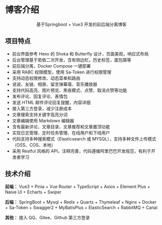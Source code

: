 # 博客介绍

<p align="center">
   基于Springboot + Vue3 开发的前后端分离博客
</p>

## 项目特点

- 前台界面参考 Hexo 的 Shoka 和 Butterfly 设计，页面美观，响应式布局
- 后台管理基于若依二次开发，含有侧边栏，历史标签，面包屑等
- 前后端分离，Docker Compose 一键部署
- 采用 RABC 权限模型，使用 Sa-Token 进行权限管理
- 支持动态权限修改、动态菜单和路由
- 说说、友链、相册、留言弹幕墙、音乐播放器
- 支持代码高亮、图片预览、黑夜模式、点赞、取消点赞等功能
- 发布评论、回复评论、表情包
- 发送 HTML 邮件评论回复提醒，内容详细
- 接入第三方登录，减少注册成本
- 文章搜索支持关键字高亮分词
- 文章编辑使用 Markdown 编辑器
- 含有最新评论、文章目录、文章推荐和文章置顶功能
- 实现日志管理、定时任务管理、在线用户和下线用户
- 代码支持多种搜索模式（Elasticsearch 或 MYSQL），支持多种文件上传模式（OSS、COS、本地）
- 采用 Restful 风格的 API，注释完善，代码遵循阿里巴巴开发规范，有利于开发者学习

## 技术介绍

**前端：** Vue3 + Pinia + Vue Router + TypeScript + Axios + Element Plus + Naive UI + Echarts + Swiper

**后端：** SpringBoot + Mysql + Redis + Quartz + Thymeleaf + Nginx + Docker + Sa-Token + Swagger2 + MyBatisPlus + ElasticSearch + RabbitMQ + Canal

**其他：** 接入 QQ、Gitee、Github 第三方登录